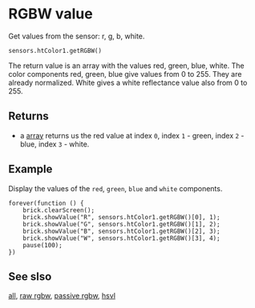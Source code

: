 # RGBW value

Get values from the sensor: r, g, b, white.

```sig
sensors.htColor1.getRGBW()
```

The return value is an array with the values red, green, blue, white. The color components red, green, blue give values from 0 to 255. They are already normalized. White gives a white reflectance value also from 0 to 255.

## Returns

* a [array](/types/array) returns us the red value at index `0`, index `1` - green, index `2` - blue, index `3` - white.

## Example

Display the values of the ``red``, ``green``, ``blue`` and ``white`` components.

```blocks
forever(function () {
    brick.clearScreen();
    brick.showValue("R", sensors.htColor1.getRGBW()[0], 1);
    brick.showValue("G", sensors.htColor1.getRGBW()[1], 2);
    brick.showValue("B", sensors.htColor1.getRGBW()[2], 3);
    brick.showValue("W", sensors.htColor1.getRGBW()[3], 4);
    pause(100);
})
```

## See slso

[all](/docs/reference/sensors/ht-color-sensor-v2/all),
[raw rgbw](/docs/reference/sensors/ht-color-sensor-v2/raw-rgbw),
[passive rgbw](/docs/reference/sensors/ht-color-sensor-v2/passive-rgbw),
[hsvl](/docs/reference/sensors/ht-color-sensor-v2/hsvl)